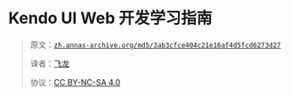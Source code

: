 # Kendo UI Web 开发学习指南

> 原文：[`zh.annas-archive.org/md5/3ab3cfce404c21e16af4d5fcd6273d27`](https://zh.annas-archive.org/md5/3ab3cfce404c21e16af4d5fcd6273d27)
> 
> 译者：[飞龙](https://github.com/wizardforcel)
> 
> 协议：[CC BY-NC-SA 4.0](http://creativecommons.org/licenses/by-nc-sa/4.0/)